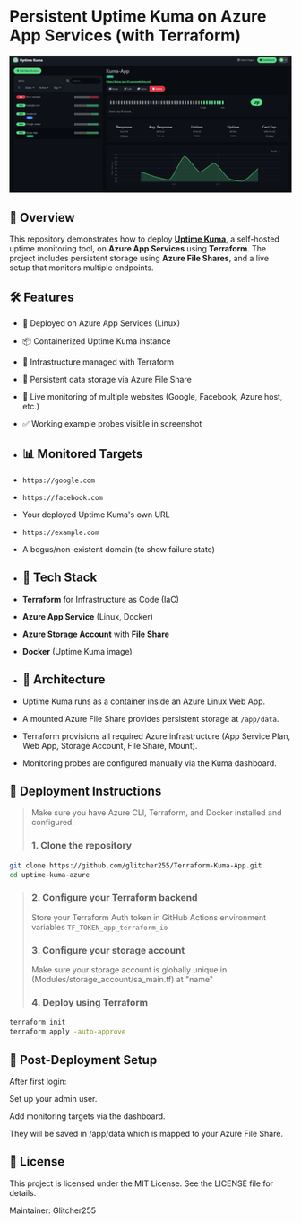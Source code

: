 # Persistent Uptime Kuma on Azure App Services (with Terraform)
![Monitoring Probes](/assets/kuma-sc4.png)
## 📘 Overview
This repository demonstrates how to deploy [**Uptime Kuma**](https://github.com/louislam/uptime-kuma), a self-hosted uptime monitoring tool, on **Azure App Services** using **Terraform**. The project includes persistent storage using **Azure File Shares**, and a live setup that monitors multiple endpoints.
## 🛠️ Features

- 🚀 Deployed on Azure App Services (Linux)
- 📦 Containerized Uptime Kuma instance
- 🧱 Infrastructure managed with Terraform
- 💾 Persistent data storage via Azure File Share
- 👀 Live monitoring of multiple websites (Google, Facebook, Azure host, etc.)
- ✅ Working example probes visible in screenshot
- ## 📊 Monitored Targets

- `https://google.com`
- `https://facebook.com`
- Your deployed Uptime Kuma's own URL
- `https://example.com`
- A bogus/non-existent domain (to show failure state)
- ## 🧰 Tech Stack

- **Terraform** for Infrastructure as Code (IaC)
- **Azure App Service** (Linux, Docker)
- **Azure Storage Account** with **File Share**
- **Docker** (Uptime Kuma image)
- ## 🧱 Architecture

- Uptime Kuma runs as a container inside an Azure Linux Web App.
- A mounted Azure File Share provides persistent storage at `/app/data`.
- Terraform provisions all required Azure infrastructure (App Service Plan, Web App, Storage Account, File Share, Mount).
- Monitoring probes are configured manually via the Kuma dashboard.
## 🚀 Deployment Instructions

> Make sure you have Azure CLI, Terraform, and Docker installed and configured.
> ### 1. Clone the repository

```bash
git clone https://github.com/glitcher255/Terraform-Kuma-App.git
cd uptime-kuma-azure
```
> ### 2. Configure your Terraform backend
> Store your Terraform Auth token in GitHub Actions environment variables
```TF_TOKEN_app_terraform_io```
> ### 3. Configure your storage account
> Make sure your storage account is globally unique in (Modules/storage_account/sa_main.tf) at "name"
> ### 4. Deploy using Terraform
```bash
terraform init
terraform apply -auto-approve
```
## 🧪 Post-Deployment Setup
After first login:

Set up your admin user.

Add monitoring targets via the dashboard.

They will be saved in /app/data which is mapped to your Azure File Share.

## 📄 License
This project is licensed under the MIT License. See the LICENSE file for details.

Maintainer: Glitcher255

